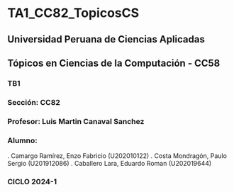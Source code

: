 # TA1_CC82_TopicosCS

## Universidad Peruana de Ciencias Aplicadas

## Tópicos en Ciencias de la Computación - CC58

### TB1

### Sección: CC82
### Profesor: Luis Martin Canaval Sanchez

### Alumno:

 . Camargo Ramírez, Enzo Fabricio (U202010122)
 . Costa Mondragón, Paulo Sergio (U201912086)
 . Caballero Lara, Eduardo Roman (U202019644)

### CICLO 2024-1
